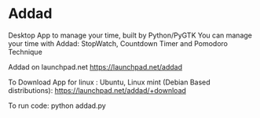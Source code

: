 # Addad
Desktop App to manage your time, built by Python/PyGTK
You can manage your time with Addad: StopWatch, Countdown Timer and Pomodoro Technique

Addad on launchpad.net
https://launchpad.net/addad

To Download App for linux : Ubuntu, Linux mint  (Debian Based distributions):
https://launchpad.net/addad/+download

To run code:
  python addad.py
